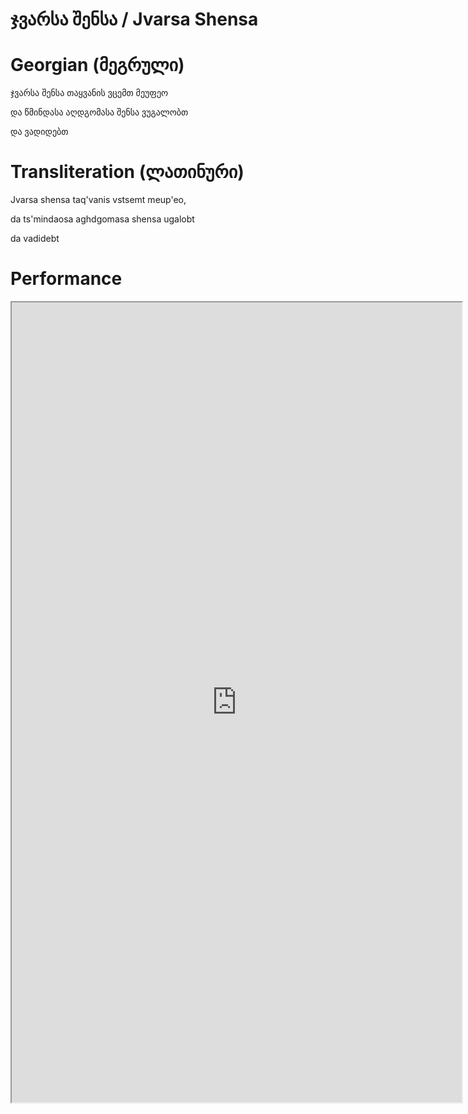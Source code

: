 # ჯვარსა შენსა / Jvarsa Shensa

# Georgian (მეგრული)

ჯვარსა შენსა თაყვანის ვცემთ მეუფეო

და წმინდასა აღდგომასა შენსა ვუგალობთ

და ვადიდებთ

# Transliteration (ლათინური)

Jvarsa shensa taq'vanis vstsemt meup'eo,

da ts'mindaosa aghdgomasa shensa ugalobt

da vadidebt

# Performance
<iframe width="720" height="1280"
src="https://youtube.com/embed/lGbiLXBDtFs">
</iframe>
